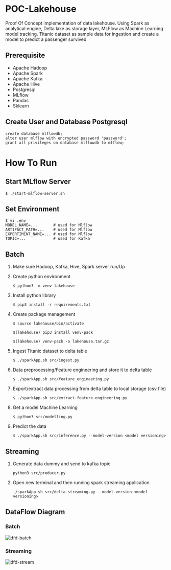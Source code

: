 # **POC-Lakehouse**
Proof Of Concept implementation of data lakehouse. Using Spark as analytical engine, Delta lake as storage layer, MLFlow as Machine Learning model tracking. Titanic dataset as sample data for ingestion and create a model to predict a passenger survived

## **Prerequisite**
- Apache Hadoop
- Apache Spark
- Apache Kafka
- Apache Hive
- Postgresql
- MLflow
- Pandas
- Sklearn


## Create User and Database Postgresql
```shell
create database mlflowdb;
alter user mlflow with encrypted password 'password';
grant all privileges on database mlflowdb to mlflow;
```

# **How To Run**

## Start MLflow Server
```shell
$ ./start-mlflow-server.sh
```
## Set Environment
```shell
$ vi .env
MODEL_NAME=...       # used for Mlflow
ARTIFACT_PATH=...    # used for Mlflow
EXPERTIMENT_NAME=... # used for Mlflow
TOPIC=...            # used for Kafka
```

## **Batch**
1. Make sure Hadoop, Kafka, Hive, Spark server run/Up
2. Create python environment

    ```python3
    $ python3 -m venv lakehouse
    ```

3. Install python library

    ```python3
    $ pip3 install -r requirements.txt
    ```

4. Create package management

    ```python3
    $ source lakehouse/bin/activate
    
    $(lakehouse) pip3 install venv-pack
    
    $(lakehouse) venv-pack -o lakehouse.tar.gz
    ```
5. Ingest Titanic dataset to delta table
    ```shell
    $ ./sparkApp.sh src/ingest.py
    ```
6. Data preprocessing/Feature engineering and store it to delta table
    ```shell
    $ ./sparkApp.sh src/feature_engineering.py
    ```
7. Export/extract data processing from delta table to local storage (csv file) 
    ```shell
    $ ./sparkApp.sh src/extract-feature-engineering.py
    ```
8. Get a model Machine Learning
    ```shell
    $ python3 src/modelling.py
    ```
9. Predict the data
    ```shell
    $ ./sparkApp.sh src/inference.py --model-version <model versioning>
    ```

## **Streaming**
1. Generate data dummy and send to kafka topic
    ```shell
    python3 src/producer.py
    ```
2. Open new terminal and then running spark streaming application
    ```shell
    ./sparkApp.sh src/delta-streaming.py --model-version <model versioning>
    ```

## **DataFlow Diagram**
### **Batch**
![dfd-batch](https://user-images.githubusercontent.com/51861035/209094472-1f4f5f6f-69d3-4327-9cc1-a8384ed77bf0.png)

### **Streaming**
![dfd-stream](https://user-images.githubusercontent.com/51861035/209094555-d28f4a4d-8b95-4443-8104-9e457ffc9f08.png)